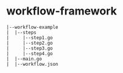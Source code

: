 # workflow-framework

```
|--workflow-example
|  |--steps
|     |--step1.go
|     |--step2.go
|     |--step3.go
|     |--step4.go
|  |--main.go
|  |--workflow.json
```
